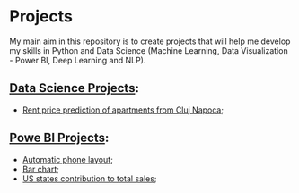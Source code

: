 # Projects
My main aim in this repository is to create projects that will help me develop my skills in Python and Data Science (Machine Learning, Data Visualization - Power BI, Deep Learning and NLP).

## [Data Science Projects](https://github.com/MorturaLaura/Projects/tree/main/Data%20Science%20Projects):
* [Rent price prediction of apartments from Cluj Napoca](https://github.com/MorturaLaura/Projects/tree/main/Data%20Science%20Projects/Rent%20price%20prediction%20Cluj%20Napoca);

## [Powe BI Projects](https://github.com/MorturaLaura/Projects/tree/main/Power%20BI%20Projects):
* [Automatic phone layout](https://github.com/MorturaLaura/Projects/tree/main/Power%20BI%20Projects/Automatic%20phone%20layout);
* [Bar chart](https://github.com/MorturaLaura/Projects/tree/main/Power%20BI%20Projects/Bar%20chart);
* [US states contribution to total sales](https://github.com/MorturaLaura/Projects/tree/main/Power%20BI%20Projects/US%20states%20contribution%20to%20totals);
